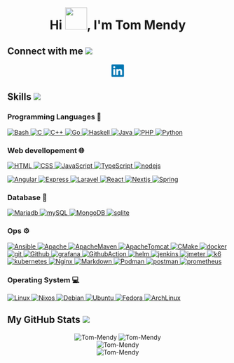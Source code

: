 <h1 align="center">Hi <img src = "https://raw.githubusercontent.com/MartinHeinz/MartinHeinz/master/wave.gif" width="50" height="50">, I'm Tom Mendy</h1>

<h2> Connect with me <img src='https://raw.githubusercontent.com/ShahriarShafin/ShahriarShafin/main/Assets/handshake.gif' width="100"> </h2>

<p align="center">
  <a href="https://linkedin.com/in/tom-mendy" target="blank"><img src="https://raw.githubusercontent.com/devicons/devicon/master/icons/linkedin/linkedin-original.svg" alt="tom-mendy" height="30" width="30" /></a>
</p>

<h2> Skills <img src = "https://media2.giphy.com/media/QssGEmpkyEOhBCb7e1/giphy.gif?cid=ecf05e47a0n3gi1bfqntqmob8g9aid1oyj2wr3ds3mg700bl&rid=giphy.gif" width="32"> </h2>

<h3> Programming Languages 🔧</h3>

<a href="https://gnu.org/software/bash"> <img src="https://img.shields.io/badge/bash-4EAA25?style=for-the-badge&logo=gnubash&logoColor=white" alt="Bash" /> </a>
<a href="https://en.wikipedia.org/wiki/C_(programming_language)"> <img src="https://img.shields.io/badge/c-%2300599C.svg?style=for-the-badge&logo=c&logoColor=white" alt="C" /> </a>
<a href="https://en.wikipedia.org/wiki/C%2B%2B"> <img src="https://img.shields.io/badge/c++-%2300599C.svg?style=for-the-badge&logo=c%2B%2B&logoColor=white" alt="C++" /> </a>
<a href="https://go.dev"> <img src="https://img.shields.io/badge/go-%2300ADD8.svg?style=for-the-badge&logo=go&logoColor=white" alt="Go" /> </a>
<a href="https://haskell.org"> <img src="https://img.shields.io/badge/Haskell-5e5086?style=for-the-badge&logo=haskell&logoColor=white" alt="Haskell" /> </a>
<a href="https://java.com"> <img src="https://img.shields.io/badge/java-%23ED8B00.svg?style=for-the-badge&logo=openjdk&logoColor=white" alt="Java" /> </a>
<a href="https://php.net"> <img src="https://img.shields.io/badge/php-%23777BB4.svg?style=for-the-badge&logo=php&logoColor=white" alt="PHP" /> </a>
<a href="https://python.org"> <img src="https://img.shields.io/badge/python-3670A0?style=for-the-badge&logo=python&logoColor=white" alt="Python" /> </a>

<h3> Web devellopement 🌐</h3>

<a href="https://en.wikipedia.org/wiki/HTML"> <img src="https://img.shields.io/badge/html-%23E34F26.svg?style=for-the-badge&logo=html5&logoColor=white" alt="HTML" /> </a>
<a href="https://en.wikipedia.org/wiki/CSS"> <img src="https://img.shields.io/badge/css-%231572B6.svg?style=for-the-badge&logo=css3&logoColor=white" alt="CSS" /> </a>
<a href="https://en.wikipedia.org/wiki/JavaScript"> <img src="https://img.shields.io/badge/javascript-%231572B6.svg?style=for-the-badge&logo=javascript&logoColor=white" alt="JavaScript" /> </a>
<a href="https://www.typescriptlang.org"> <img src="https://img.shields.io/badge/typescript-%231572B6.svg?style=for-the-badge&logo=typescript&logoColor=white" alt="TypeScript" /> </a>
<a href="https://nodejs.org"> <img src="https://img.shields.io/badge/node%20js-5FA04E?style=for-the-badge&logo=nodedotjs&logoColor=white" alt="nodejs" /> </a>

<a href="https://angular.io"> <img src="https://img.shields.io/badge/angular-%23DD0031.svg?style=for-the-badge&logo=angular&logoColor=white" alt="Angular" /> </a>
<a href="https://expressjs.com"> <img src="https://img.shields.io/badge/express-black?style=for-the-badge&logo=express&logoColor=white" alt="Express" /> </a>
<a href="https://laravel.com"> <img src="https://img.shields.io/badge/laravel-FF2D20?style=for-the-badge&logo=laravel&logoColor=white" alt="Laravel" /> </a>
<a href="https://react.dev"> <img src="https://img.shields.io/badge/react-%2320232a.svg?style=for-the-badge&logo=react&logoColor=%2361DAFB" alt="React" /> </a>
<a href="https://nextjs.org"> <img src="https://img.shields.io/badge/next-black?style=for-the-badge&logo=next.js&logoColor=white" alt="Nextjs" /> </a>
<a href="https://spring.io"> <img src="https://img.shields.io/badge/spring-%236DB33F.svg?style=for-the-badge&logo=spring&logoColor=white" alt="Spring" /> </a>

<h3> Database 💽</h3>

<a href="https://mariadb.org"> <img src="https://img.shields.io/badge/MariaDB-003545?style=for-the-badge&logo=mariadb&logoColor=white" alt="Mariadb" /> </a>
<a href="https://mysql.com"> <img src="https://img.shields.io/badge/mysql-4479A1?style=for-the-badge&logo=mysql&logoColor=white" alt="mySQL" /> </a>
<a href="https://mongodb.com"> <img src="https://img.shields.io/badge/MongoDB-47A248?style=for-the-badge&logo=mongodb&logoColor=white" alt="MongoDB" /> </a>
<a href="https://sqlite.org"> <img src="https://img.shields.io/badge/sqlite-003B57?style=for-the-badge&logo=sqlite&logoColor=white" alt="sqlite" /> </a>

<h3> Ops ⚙️</h3>

<a href="https://www.ansible.com/"> <img src="https://img.shields.io/badge/ansible-EE0000?style=for-the-badge&logo=ansible&logoColor=white" alt="Ansible" /> </a>
<a href="https://apache.org"> <img src="https://img.shields.io/badge/apache-D22128?style=for-the-badge&logo=apache&logoColor=white" alt="Apache" /> </a>
<a href="https://maven.apache.org"> <img src="https://img.shields.io/badge/apache%20maven-C71A36?style=for-the-badge&logo=apachemaven&logoColor=white" alt="ApacheMaven" /> </a>
<a href="https://tomcat.apache.org"> <img src="https://img.shields.io/badge/apache%20tomcat-F8DC75?style=for-the-badge&logo=apache-tomcat&logoColor=black" alt="ApacheTomcat" /> </a>
<a href="https://cmake.org"> <img src="https://img.shields.io/badge/cmake-064F8C?style=for-the-badge&logo=cmake&logoColor=white" alt="CMake" /> </a>
<a href="https://docker.com/"> <img src="https://img.shields.io/badge/docker-2496ED?style=for-the-badge&logo=docker&logoColor=white" alt="docker" /> </a>
<a href="https://git-scm.com/"> <img src="https://img.shields.io/badge/git-F05032?style=for-the-badge&logo=git&logoColor=white" alt="git" /> </a>
<a href="https://github.com"> <img src="https://img.shields.io/badge/github-181717?style=for-the-badge&logo=github&logoColor=white" alt="Github" /> </a>
<a href="https://grafana.com/"> <img src="https://img.shields.io/badge/grafana-F46800?style=for-the-badge&logo=grafana&logoColor=white" alt="grafana" /> </a>
<a href="https://github.com/features/actions"> <img src="https://img.shields.io/badge/github%20actions-2088FF?style=for-the-badge&logo=githubactions&logoColor=white" alt="GithubAction" /> </a>
<a href="https://helm.sh/"> <img src="https://img.shields.io/badge/helm-0F1689?style=for-the-badge&logo=helm&logoColor=white" alt="helm" /> </a>
<a href="https://www.jenkins.io"> <img src="https://img.shields.io/badge/jenkins-D24939?style=for-the-badge&logo=jenkins&logoColor=white" alt="jenkins" /> </a>
<a href="https://jmeter.apache.org/"> <img src="https://img.shields.io/badge/jmeter-D22128?style=for-the-badge&logo=apachejmeter&logoColor=white" alt="jmeter" /> </a>
<a href="https://k6.io"> <img src="https://img.shields.io/badge/k6-7D64FF?style=for-the-badge&logo=k6&logoColor=white" alt="k6" /> </a>
<a href="https://kubernetes.io/"> <img src="https://img.shields.io/badge/kubernetes-326CE5?style=for-the-badge&logo=kubernetes&logoColor=white" alt="kubernetes" /> </a>
<a href="https://nginx.org/en"> <img src="https://img.shields.io/badge/nginx-009639?style=for-the-badge&logo=nginx&logoColor=white" alt="Nginx" /> </a>
<a href="https://markdownguide.org/"> <img src="https://img.shields.io/badge/markdown-%23000000.svg?style=for-the-badge&logo=markdown&logoColor=white" alt="Markdown" /> </a>
<a href="https://podman.io"> <img src="https://img.shields.io/badge/podman-892CA0?style=for-the-badge&logo=podman&logoColor=white" alt="Podman" /> </a>
<a href="https://postman.com"> <img src="https://img.shields.io/badge/postman-FF6C37?style=for-the-badge&logo=postman" alt="postman" /> </a>
<a href="https://prometheus.io/"> <img src="https://img.shields.io/badge/prometheus-E6522C?style=for-the-badge&logo=prometheus&logoColor=white" alt="prometheus" /> </a>

<h3> Operating System 💻</h3>

<a href="https://linux.org/"> <img src="https://img.shields.io/badge/linux-0d1016?style=for-the-badge&logo=linux&logoColor=white" alt="Linux" /> </a>
<a href="https://nixos.org"> <img src="https://img.shields.io/badge/nixos-5277C3?style=for-the-badge&logo=nixos&logoColor=white" alt="Nixos" /> </a>
<a href="https://debian.org"> <img src="https://img.shields.io/badge/debian-A81D33?style=for-the-badge&logo=debian&logoColor=white" alt="Debian" /> </a>
<a href="https://ubuntu.com"> <img src="https://img.shields.io/badge/ubuntu-E95420?style=for-the-badge&logo=ubuntu&logoColor=white" alt="Ubuntu" /> </a>
<a href="https://fedoraproject.org"> <img src="https://img.shields.io/badge/fedora-51A2DA?style=for-the-badge&logo=fedora&logoColor=white" alt="Fedora" /> </a>
<a href="https://archlinux.org"> <img src="https://img.shields.io/badge/arch%20linux-1793D1?style=for-the-badge&logo=archlinux&logoColor=white" alt="ArchLinux" /> </a>

<h2> My GitHub Stats <img src='https://media1.giphy.com/media/du3J3cXyzhj75IOgvA/giphy.gif?cid=ecf05e47x2g034i9pzwtzzsd3xgg2w9nr94t4tflbbgo3008&rid=giphy.gif' width="40"> </h2>

<div align="center">
  <img align="center" src="https://github-readme-stats.vercel.app/api?username=Tom-Mendy&show_icons=true&theme=transparent" alt="Tom-Mendy" />
  <img align="center" src="https://github-readme-streak-stats.herokuapp.com?user=Tom-Mendy&theme=transparent" alt="Tom-Mendy" />
</div>
<div align="center">
  <img src="https://github-readme-stats.vercel.app/api/top-langs/?username=Tom-Mendy&layout=donut&theme=transparent" alt="Tom-Mendy" />
</div>
<div align="center">
  <img src="https://github-readme-stats.vercel.app/api/wakatime?username=Tom_Mendy&layout=compact&theme=transparent" alt="Tom-Mendy" />
</div>

